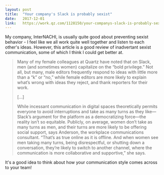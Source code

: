 ```yaml
---
layout: post
title:  "Your company's Slack is probably sexist"
date:   2017-12-01
link:   https://work.qz.com/1128150/your-companys-slack-is-probably-sexist/
---
```


My company, InterNACHI, is usually quite good about preventing sexist behavior -
I feel like we all work quite well together and listen to each other's ideas.
However, this article is a good review of inadvertant sexist communication, some
of which I think I could get better at.

> Many of my female colleagues at Quartz have noted that on Slack, men (and sometimes women) capitalize on the “bold privilege.” Not all, but many, male editors frequently respond to ideas with little more than a “k” or “no,” while female editors are more likely to explain what’s wrong with ideas they reject, and thank reporters for their work. 
> 
> [...]
> 
> While incessant communication in digital spaces theoretically permits everyone to avoid interruptions and take as many turns as they like—Slack’s argument for the platform as a democratizing force—the reality isn’t so equitable. Publicly, on average, women don’t take as many turns as men, and their turns are more likely to be offering social support, says Anderson, the workplace communications consultant. “That’s as true online as it is offline. And when women see men taking many turns, being disrespectful, or shutting down a conversation, they’re likely to switch to another channel, where the communication is more collaborative and supportive,” she says.

It's a good idea to think about how your communication style comes across to your
team!
